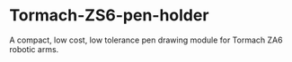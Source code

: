 # Tormach-ZS6-pen-holder
 A compact, low cost, low tolerance pen drawing module for Tormach ZA6 robotic arms.
